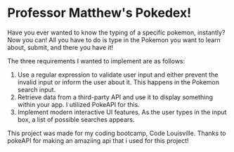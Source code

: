 # Professor Matthew's Pokedex!
Have you ever wanted to know the typing of a specific pokemon, instantly? 
Now you can! All you have to do is type in the Pokemon you want to learn about, submit, and there you have it! 

The three requirements I wanted to implement are as follows:
1. Use a regular expression to validate user input and either prevent the invalid input or inform the user about it. This happens in the Pokemon search input.
2. Retrieve data from a third-party API and use it to display something within your app. I utilized PokeAPI for this.
3. Implement modern interactive UI features. As the user types in the input box, a list of possible searches appears.


This project was made for my coding bootcamp, Code Louisville.
Thanks to pokeAPI for making an amaziing api that i used for this project!
